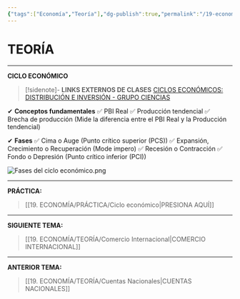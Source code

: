 ```yaml
---
{"tags":["Economía","Teoría"],"dg-publish":true,"permalink":"/19-economia/teoria/ciclo-economico/","dgPassFrontmatter":true}
---
```


# TEORÍA
---
**CICLO ECONÓMICO** 

>[!sidenote]- **LINKS EXTERNOS DE CLASES** 
>[CICLOS ECONÓMICOS: DISTRIBUCIÓN E INVERSIÓN - GRUPO CIENCIAS](https://www.youtube.com/watch?v=N_pL_RpXw2g&t=1s) 

✔ **Conceptos fundamentales**
✅ PBI Real
✅ Producción tendencial 
✅ Brecha de producción (Mide la diferencia entre el PBI Real y la Producción tendencial)

✔ **Fases**
✅ Cima o Auge (Punto crítico superior (PCS))
✅ Expansión, Crecimiento o Recuperación (Mode impero)
✅ Recesión o Contracción
✅ Fondo o Depresión (Punto crítico inferior (PCI))

![Fases del ciclo económico.png](/img/user/1.%20ELEMENTOS%20GR%C3%81FICOS/Fases%20del%20ciclo%20econ%C3%B3mico.png)

---
**PRÁCTICA:** 
>[[19. ECONOMÍA/PRÁCTICA/Ciclo económico\|PRESIONA AQUÍ]]

---
**SIGUIENTE TEMA:** 
>[[19. ECONOMÍA/TEORÍA/Comercio Internacional\|COMERCIO INTERNACIONAL]]

---
**ANTERIOR TEMA:** 
>[[19. ECONOMÍA/TEORÍA/Cuentas Nacionales\|CUENTAS NACIONALES]]

